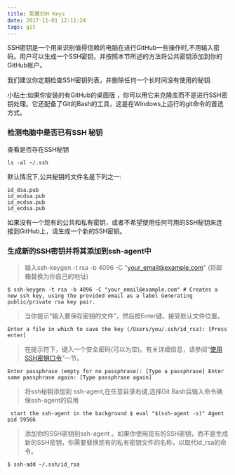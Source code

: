 ```yaml
---
title: 配置SSH Keys
date: 2017-11-01 12:11:24
tags: git
---
```


SSH密钥是一个用来识别值得信赖的电脑在进行GitHub一些操作时,不用输入密码。用户可以生成一个SSH密钥，并按照本节所述的方法将公共密钥添加到你的GitHub帐户。

我们建议你定期检查SSH密钥列表，并删除任何一个长时间没有使用的秘钥.

小贴士:如果你安装的有GitHub的桌面版 ，你可以用它来克隆库而不是进行SSH密钥处理。它还配备了Git的Bash的工具，这是在Windows上运行的git命令的首选方式。

### 检测电脑中是否已有SSH 秘钥

查看是否存在SSH秘钥 
```
ls -al ~/.ssh
```
默认情况下,公共秘钥的文件名是下列之一:
```
id_dsa.pub
id_ecdsa.pub
id_ecdsa.pub
id_ecdsa.pub
```
如果没有一个现有的公共和私有密钥，或者不希望使用任何可用的SSH秘钥来连接到GitHub上，请生成一个新的SSH密钥。

### 生成新的SSH密钥并将其添加到ssh-agent中

> 输入ssh-keygen -t rsa -b 4096 -C "your_email@example.com" (将邮箱替换为你自己的地址)

```
$ ssh-keygen -t rsa -b 4096 -C "your_email@example.com" # Creates a new ssh key, using the provided email as a label Generating public/private rsa key pair.
```

> 当你提示“输入要保存密钥的文件”，然后按Enter键。接受默认文件位置。

```
Enter a file in which to save the key (/Users/you/.ssh/id_rsa): [Press enter]
```

> 在提示符下，键入一个安全密码(可以为空)。有关详细信息，请参阅“[使用SSH密钥口令](https://help.github.com/articles/working-with-ssh-key-passphrases/)”一节。

```
Enter passphrase (empty for no passphrase): [Type a passphrase] Enter same passphrase again: [Type passphrase again]
```

>将ssh秘钥添加到 ssh-agent,在任意目录右键,选择Git Bash后输入命令确保ssh-agent的启用

```
 start the ssh-agent in the background $ eval "$(ssh-agent -s)" Agent pid 59566
```

> 添加你的SSH密钥到ssh-agent 。如果你使用现有的SSH密钥，而不是生成新的SSH密钥，你需要替换现有的私有密钥文件的名称，以取代id_rsa的命令。

```
$ ssh-add ~/.ssh/id_rsa
```